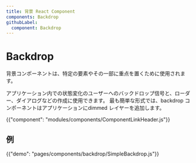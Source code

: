 ```yaml
---
title: 背景 React Component
components: Backdrop
githubLabel:
  component: Backdrop
---
```


# Backdrop

<p class="description">背景コンポーネントは、特定の要素やその一部に重点を置くために使用されます。</p>

アプリケーション内での状態変化のユーザーへのバックドロップ信号と、ローダー、ダイアログなどの作成に使用できます。 最も簡単な形式では、backdrop コンポーネントはアプリケーションにdimmed レイヤーを追加します。

{{"component": "modules/components/ComponentLinkHeader.js"}}

## 例

{{"demo": "pages/components/backdrop/SimpleBackdrop.js"}}
